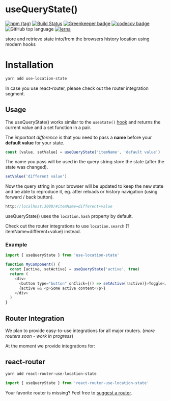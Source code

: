 # useQueryState()

[![npm (tag)](https://img.shields.io/npm/v/use-location-state/latest.svg)](https://www.npmjs.com/package/use-location-state)
[![Build Status](https://travis-ci.com/xiel/location-state.svg?branch=master)](https://travis-ci.com/xiel/location-state)
[![Greenkeeper badge](https://badges.greenkeeper.io/xiel/location-state.svg)](https://greenkeeper.io/)
[![codecov badge](https://img.shields.io/codecov/c/github/xiel/location-state/master.svg?color=hotpink)](https://codecov.io/gh/xiel/location-state)
![GitHub top language](https://img.shields.io/github/languages/top/xiel/location-state.svg)
[![lerna](https://img.shields.io/badge/maintained%20with-lerna-cc00ff.svg)](https://lerna.js.org/)

store and retrieve state into/from the browsers history location using modern hooks

# Installation

```bash
yarn add use-location-state
```
In case you use react-router, please check out the router integration segment.

## Usage


The useQueryState() works similar to the `useState()` [hook](https://reactjs.org/docs/hooks-overview.html#state-hook) and returns the current value and a set function in a pair.

The *important difference* is that you need to pass a __name__ before your __default value__ for your state.

```javascript
const [value, setValue] = useQueryState('itemName', 'default value')
```
The name you pass will be used in the query string store the state (after the state was changed).

```javascript
setValue('different value')
```
Now the query string in your browser will be updated to keep the new state and be able to reproduce it, eg. after reloads or history navigation (using forward / back button).

```javascript
http://localhost:3000/#itemName=different+value
```

useQueryState() uses the `location.hash` property by default.

Check out the router integrations to use `location.search` (?itemName=different+value) instead.

### Example
```javascript
import { useQueryState } from 'use-location-state'

function MyComponent() {
  const [active, setActive] = useQueryState('active', true)
  return (
    <div>
      <button type="button" onClick={() => setActive(!active)}>Toggle</button>
      {active && <p>Some active content</p>}
    </div>
  )
}
```

## Router Integration

We plan to provide easy-to-use integrations for all major routers. (*more routers soon - work in progress*)

At the moment we provide integrations for: 

## react-router

```bash
yarn add react-router-use-location-state
```
```javascript
import { useQueryState } from 'react-router-use-location-state'
```

Your favorite router is missing? Feel free to [suggest a router](https://github.com/xiel/location-state/issues).
